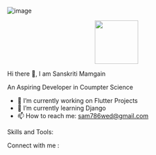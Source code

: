 ![image](https://github.com/user-attachments/assets/4993d8dc-bd55-4df1-9719-a7c20c795f63)
<div id="header" align="center">
  <img src="https://github.com/user-attachments/assets/0a433495-c441-4b5b-a1f4-805cf8617406
.gif" width="100"/>
</div>


 Hi there 👋, I am Sanskriti Mamgain

 An Aspiring Developer in Coumpter Science
 
- 🔭 I’m currently working on Flutter Projects
- 🌱 I’m currently learning Django
- 📫 How to reach me: sam786wed@gmail.com

Skills and Tools:

Connect with me :

